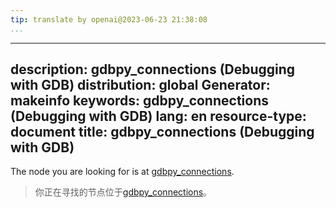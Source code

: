```yaml
---
tip: translate by openai@2023-06-23 21:38:08
...
```

---
description: gdbpy_connections (Debugging with GDB)
distribution: global
Generator: makeinfo
keywords: gdbpy_connections (Debugging with GDB)
lang: en
resource-type: document
title: gdbpy_connections (Debugging with GDB)
---

The node you are looking for is at [gdbpy_connections](Basic-Python.html#gdbpy_005fconnections).

> 你正在寻找的节点位于[gdbpy_connections](Basic-Python.html#gdbpy_005fconnections)。
